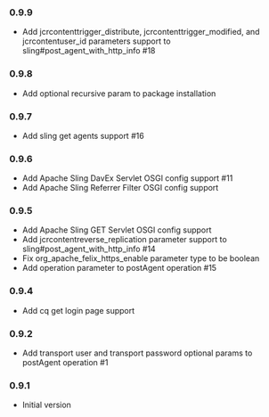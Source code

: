 ### 0.9.9
* Add jcrcontenttrigger_distribute, jcrcontenttrigger_modified, and jcrcontentuser_id parameters support to sling#post_agent_with_http_info #18

### 0.9.8
* Add optional recursive param to package installation

### 0.9.7
* Add sling get agents support #16

### 0.9.6
* Add Apache Sling DavEx Servlet OSGI config support #11
* Add Apache Sling Referrer Filter OSGI config support

### 0.9.5
* Add Apache Sling GET Servlet OSGI config support
* Add jcrcontentreverse_replication parameter support to sling#post_agent_with_http_info #14
* Fix org_apache_felix_https_enable parameter type to be boolean
* Add operation parameter to postAgent operation #15

### 0.9.4
* Add cq get login page support

### 0.9.2
* Add transport user and transport password optional params to postAgent operation #1

### 0.9.1
* Initial version
